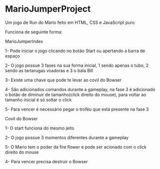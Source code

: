 # MarioJumperProject
Um jogo de Run do Mario feito em HTML, CSS e JavaScript puro

Funciona de seguinte forma:

MarioJumperIndex

1- Pode iniciar o jogo clicando no botão Start ou apertando a barra de espaço

2- O jogo possue 3 fases na sua forma inicial, 1 sendo apenas o tubo, 2 sendo as tartarugas voadoras e 3 o bala Bill

3- Existe uma chave que pode te levar ao covil do Bowser

4- São adicionados comandos durante a gameplay, na fase 3 é adicionado o botão de diminuir de tamanho(click direito do mouse), para voltar ao tamanho inicial é só soltar o click

5- Para vencer é necessário pegar o troféu que está presente na fase 3

Covil do Bowser

1- O start funciona do mesmo jeito

2- O jogo possue 3 momentos diferentes durante a gameplay

5- O Mario tem o poder da fire flower e pode ser acionado com o click direito do mouse

4- Para vencer precisa destruir o Bowser

